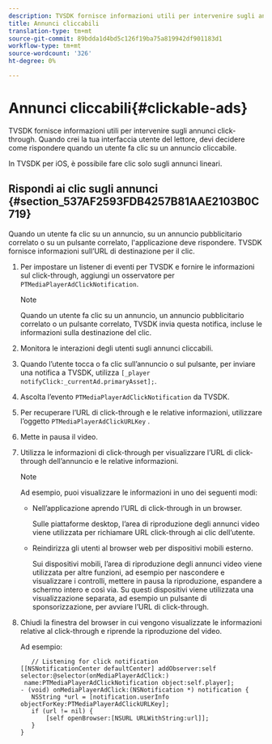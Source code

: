 ```yaml
---
description: TVSDK fornisce informazioni utili per intervenire sugli annunci click-through. Quando crei la tua interfaccia utente del lettore, devi decidere come rispondere quando un utente fa clic su un annuncio cliccabile.
title: Annunci cliccabili
translation-type: tm+mt
source-git-commit: 89bdda1d4bd5c126f19ba75a819942df901183d1
workflow-type: tm+mt
source-wordcount: '326'
ht-degree: 0%

---
```



# Annunci cliccabili{#clickable-ads}

TVSDK fornisce informazioni utili per intervenire sugli annunci click-through. Quando crei la tua interfaccia utente del lettore, devi decidere come rispondere quando un utente fa clic su un annuncio cliccabile.

In TVSDK per iOS, è possibile fare clic solo sugli annunci lineari.

## Rispondi ai clic sugli annunci {#section_537AF2593FDB4257B81AAE2103B0C719}

Quando un utente fa clic su un annuncio, su un annuncio pubblicitario correlato o su un pulsante correlato, l&#39;applicazione deve rispondere. TVSDK fornisce informazioni sull’URL di destinazione per il clic.

1. Per impostare un listener di eventi per TVSDK e fornire le informazioni sul click-through, aggiungi un osservatore per `PTMediaPlayerAdClickNotification`.

   >[!NOTE]
   >
   >Quando un utente fa clic su un annuncio, un annuncio pubblicitario correlato o un pulsante correlato, TVSDK invia questa notifica, incluse le informazioni sulla destinazione del clic.

1. Monitora le interazioni degli utenti sugli annunci cliccabili.
1. Quando l’utente tocca o fa clic sull’annuncio o sul pulsante, per inviare una notifica a TVSDK, utilizza `[_player notifyClick:_currentAd.primaryAsset];`.
1. Ascolta l’evento `PTMediaPlayerAdClickNotification` da TVSDK.
1. Per recuperare l’URL di click-through e le relative informazioni, utilizzare l’oggetto `PTMediaPlayerAdClickURLKey` .
1. Mette in pausa il video.
1. Utilizza le informazioni di click-through per visualizzare l’URL di click-through dell’annuncio e le relative informazioni.

   >[!NOTE]
   >
   >Ad esempio, puoi visualizzare le informazioni in uno dei seguenti modi:

   * Nell’applicazione aprendo l’URL di click-through in un browser.

      Sulle piattaforme desktop, l’area di riproduzione degli annunci video viene utilizzata per richiamare URL click-through ai clic dell’utente.
   * Reindirizza gli utenti al browser web per dispositivi mobili esterno.

      Sui dispositivi mobili, l’area di riproduzione degli annunci video viene utilizzata per altre funzioni, ad esempio per nascondere e visualizzare i controlli, mettere in pausa la riproduzione, espandere a schermo intero e così via. Su questi dispositivi viene utilizzata una visualizzazione separata, ad esempio un pulsante di sponsorizzazione, per avviare l’URL di click-through.

1. Chiudi la finestra del browser in cui vengono visualizzate le informazioni relative al click-through e riprende la riproduzione del video.

   Ad esempio:

   ```
      // Listening for click notification  
   [[NSNotificationCenter defaultCenter] addObserver:self selector:@selector(onMediaPlayerAdClick:)  
    name:PTMediaPlayerAdClickNotification object:self.player]; 
   - (void) onMediaPlayerAdClick:(NSNotification *) notification { 
      NSString *url = [notification.userInfo objectForKey:PTMediaPlayerAdClickURLKey];  
      if (url != nil) { 
          [self openBrowser:[NSURL URLWithString:url]]; 
      } 
   } 
   ```

